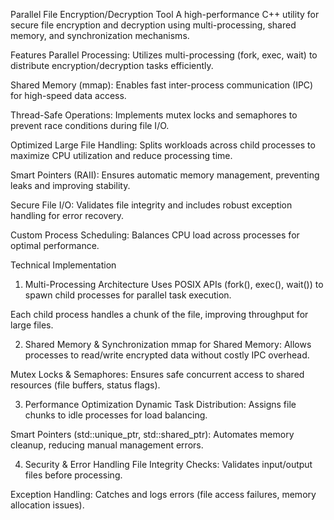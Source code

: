 Parallel File Encryption/Decryption Tool
A high-performance C++ utility for secure file encryption and decryption using multi-processing, shared memory, and synchronization mechanisms.

Features
Parallel Processing: Utilizes multi-processing (fork, exec, wait) to distribute encryption/decryption tasks efficiently.

Shared Memory (mmap): Enables fast inter-process communication (IPC) for high-speed data access.

Thread-Safe Operations: Implements mutex locks and semaphores to prevent race conditions during file I/O.

Optimized Large File Handling: Splits workloads across child processes to maximize CPU utilization and reduce processing time.

Smart Pointers (RAII): Ensures automatic memory management, preventing leaks and improving stability.

Secure File I/O: Validates file integrity and includes robust exception handling for error recovery.

Custom Process Scheduling: Balances CPU load across processes for optimal performance.

Technical Implementation
1. Multi-Processing Architecture
Uses POSIX APIs (fork(), exec(), wait()) to spawn child processes for parallel task execution.

Each child process handles a chunk of the file, improving throughput for large files.

2. Shared Memory & Synchronization
mmap for Shared Memory: Allows processes to read/write encrypted data without costly IPC overhead.

Mutex Locks & Semaphores: Ensures safe concurrent access to shared resources (file buffers, status flags).

3. Performance Optimization
Dynamic Task Distribution: Assigns file chunks to idle processes for load balancing.

Smart Pointers (std::unique_ptr, std::shared_ptr): Automates memory cleanup, reducing manual management errors.

4. Security & Error Handling
File Integrity Checks: Validates input/output files before processing.

Exception Handling: Catches and logs errors (file access failures, memory allocation issues).